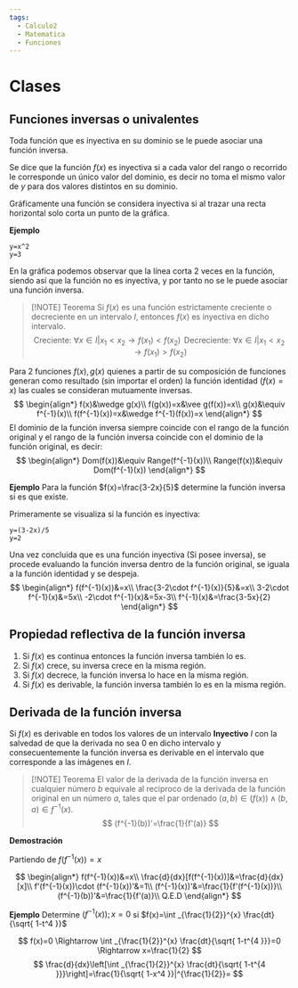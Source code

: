 ```yaml
---
tags:
  - Calculo2
  - Matematica
  - Funciones
---
```

# Clases

## Funciones inversas o univalentes

Toda función que es inyectiva en su dominio se le puede asociar una función inversa.

Se dice que la función $f(x)$ es inyectiva si a cada valor del rango o recorrido le corresponde un único valor del dominio, es decir no toma el mismo valor de $y$ para dos valores distintos en su dominio. 

Gráficamente una función se considera inyectiva si al trazar una recta horizontal solo corta un punto de la gráfica.

**Ejemplo**

```desmos-graph
y=x^2
y=3
```

En la gráfica podemos observar que la línea corta 2 veces en la función, siendo así que la función no es inyectiva, y por tanto no se le puede asociar una función inversa.


> [!NOTE] Teorema
> Si $f(x)$ es una función estrictamente creciente o decreciente en un intervalo $I$, entonces $f(x)$ es inyectiva en dicho intervalo.
> $$
\text{Creciente: }\forall x \in I | x_{1}<x_{2} \rightarrow f(x_{1}) < f(x_{2})\,\text{ }
\text{Decreciente: }\forall x \in I | x_{1}<x_{2} \rightarrow f(x_{1}) > f(x_{2})
>$$

Para 2 funciones $f(x),\, g(x)$ quienes a partir de su composición de funciones generan como resultado (sin importar el orden) la función identidad ($f(x)=x$) las cuales se consideran mutuamente inversas.
$$
\begin{align*}
f(x)&\wedge g(x)\\
f(g(x))=x&\vee g(f(x))=x\\
g(x)&\equiv f^{-1}(x)\\
f(f^{-1}(x))=x&\wedge f^{-1}(f(x))=x
\end{align*}
$$
El dominio de la función inversa siempre coincide con el rango de la función original y el rango de la función inversa coincide con el dominio de la función original, es decir:
$$
\begin{align*}
Dom(f(x))&\equiv Range(f^{-1}(x))\\
Range(f(x))&\equiv Dom(f^{-1}(x))
\end{align*}
$$

**Ejemplo**
Para la función $f(x)=\frac{3-2x}{5}$ determine la función inversa si es que existe.

Primeramente se visualiza si la función es inyectiva: 
```desmos-graph
y=(3-2x)/5
y=2
```
Una vez concluida que es una función inyectiva (Si posee inversa), se procede evaluando la función inversa dentro de la función original, se iguala a la función identidad y se despeja.
$$
\begin{align*}
f(f^{-1}(x))&=x\\
\frac{3-2\cdot f^{-1}(x)}{5}&=x\\
3-2\cdot f^{-1}(x)&=5x\\
-2\cdot f^{-1}(x)&=5x-3\\
f^{-1}(x)&=\frac{3-5x}{2}
\end{align*}
$$

## Propiedad reflectiva de la función inversa

1) Si $f(x)$ es continua entonces la función inversa también lo es.
2) Si $f(x)$ crece, su inversa crece en la misma región.
3) Si $f(x)$ decrece, la función inversa lo hace en la misma región.
4) Si $f(x)$ es derivable, la función inversa también lo es en la misma región.


## Derivada de la función inversa

Si $f(x)$ es derivable en todos los valores de un intervalo **Inyectivo** $I$ con la salvedad de que la derivada no sea $0$ en dicho intervalo y consecuentemente la función inversa es derivable en el intervalo que corresponde a las imágenes en $I$.


> [!NOTE] Teorema
> El valor de la derivada de la función inversa en cualquier número $b$ equivale al recíproco de la derivada de la función original en un número $a$, tales que el par ordenado $(a,b)\in (f(x)) \wedge (b,a)\in f^{-1}(x)$.
> $$
(f^{-1}(b))'=\frac{1}{f'(a)}
>$$

**Demostración**

Partiendo de $f(f^{-1}(x))=x$

$$
\begin{align*}
f(f^{-1}(x))&=x\\
\frac{d}{dx}[f(f^{-1}(x))]&=\frac{d}{dx}[x]\\
f'(f^{-1}(x))\cdot (f^{-1}(x))'&=1\\
(f^{-1}(x))'&=\frac{1}{f'(f^{-1}(x))}\\
(f^{-1}(b))'&=\frac{1}{f'(a)}\\
Q.E.D
\end{align*}
$$

**Ejemplo**
Determine $(f^{-1}(x));x=0$ si $f(x)=\int _{\frac{1}{2}}^{x} \frac{dt}{\sqrt{ 1-t^4 }}$

$$
f(x)=0 \Rightarrow \int _{\frac{1}{2}}^{x} \frac{dt}{\sqrt{ 1-t^{4 }}}=0 \Rightarrow x=\frac{1}{2}
$$
$$
\frac{d}{dx}\left[\int _{\frac{1}{2}}^{x} \frac{dt}{\sqrt{ 1-t^{4 }}}\right]=\frac{1}{\sqrt{ 1-x^4 }}|^{\frac{1}{2}}=
$$
